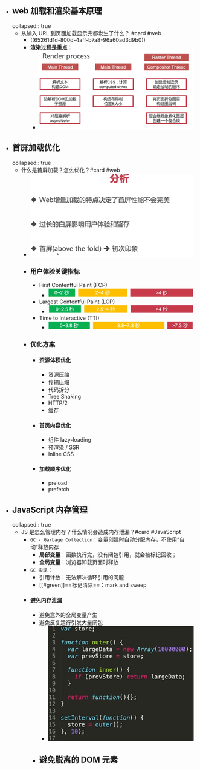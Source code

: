 - ## web 加载和渲染基本原理
  collapsed:: true
	- 从输入 URL 到页面加载显示完都发生了什么？ #card #web
		- ((65261d1d-800d-4aff-b7a8-96a60ad3d9b0))
		- **渲染过程是重点**：
			- ![image.png](../assets/image_1697294592055_0.png)
- ## 首屏加载优化
  collapsed:: true
	- 什么是首屏加载？怎么优化？#card #web
		- ![image.png](../assets/image_1697294780184_0.png)
		- ### 用户体验关键指标
			- First Contentful Paint (FCP)
				- ![image.png](../assets/image_1697295013277_0.png)
			- Largest Contentful Paint (LCP)
				- ![image.png](../assets/image_1697295044107_0.png)
			- Time to Interactive (TTI)
				- ![image.png](../assets/image_1697295061619_0.png)
		- ### 优化方案
			- #### 资源体积优化
				- 资源压缩
				- 传输压缩
				- 代码拆分
				- Tree Shaking
				- HTTP/2
				- 缓存
			- #### 首页内容优化
				- 组件 lazy-loading
				- 预渲染 / SSR
				- Inline CSS
			- #### 加载顺序优化
				- preload
				- prefetch
- ## JavaScript 内存管理
  collapsed:: true
	- JS 是怎么管理内存？什么情况会造成内存泄漏？#card #JavaScript
		- `GC - Garbage Collection`：变量创建时自动分配内存，不使用“自动”释放内存
			- **局部变量**：函数执行完，没有闭包引用，就会被标记回收；
			- **全局变量**：浏览器卸载页面时释放
		- `GC 实现`：
			- 引用计数：无法解决循环引用的问题
			- [[#green]]==标记清除==：mark and sweep
		- #### 避免内存泄漏
			- 避免意外的全局变量产生
			- 避免反复运行引发大量闭包
				- ![image.png](../assets/image_1697298785891_0.png)
			- 避免脱离的 DOM 元素
				-